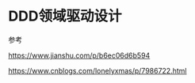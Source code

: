 # DDD领域驱动设计

参考

https://www.jianshu.com/p/b6ec06d6b594

https://www.cnblogs.com/lonelyxmas/p/7986722.html

